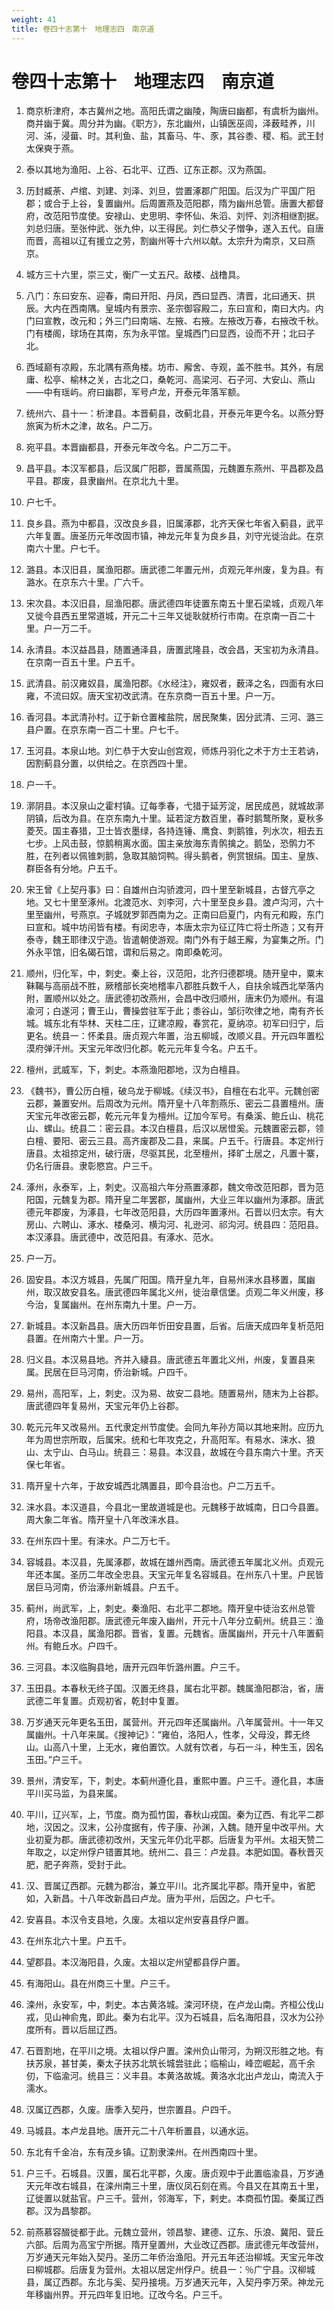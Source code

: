 ```yaml
---
weight: 41
title: 卷四十志第十　地理志四　南京道
---
```


# 卷四十志第十　地理志四　南京道

1. <span id="卷四十志第十　地理志四　南京道-1"></span>
商京析津府，本古冀州之地。高阳氏谓之幽陵，陶唐曰幽都，有虞析为幽州。商并幽于冀。周分并为幽。《职方》，东北幽州，山镇医巫闾，泽薮畦养，川河、泲，浸葘、时。其利鱼、盐，其畜马、牛、豕，其谷黍、稷、稻。武王封太保奭于燕。

2. <span id="卷四十志第十　地理志四　南京道-2"></span>
泰以其地为渔阳、上谷、石北平、辽西、辽东正郡。汉为燕国。

3. <span id="卷四十志第十　地理志四　南京道-3"></span>
历封臧荼、卢绾、刘建、刘泽、刘旦，尝置涿郡广阳国。后汉为广平国广阳郡；或合于上谷，复置幽州。后周置燕及范阳郡，隋为幽州总管。唐置大都督府，改范阳节度使。安禄山、史思明、李怀仙、朱滔、刘怦、刘济相继割据。刘总归唐。至张仲武、张九仲，以王得民。刘仁恭父子憎争，遂入五代。自唐而晋，高祖以辽有援立之劳，割幽州等十六州以献。太宗升为南京，又曰燕京。

4. <span id="卷四十志第十　地理志四　南京道-4"></span>
城方三十六里，崇三丈，衡广一丈五尺。敌楼、战橹具。

5. <span id="卷四十志第十　地理志四　南京道-5"></span>
八门：东曰安东、迎春，南曰开阳、丹凤，西曰显西、清晋，北曰通天、拱辰。大内在西南隅。皇城内有景宗、圣宗御容殿二，东曰宣和，南曰大内。内门曰宣教，改元和；外三门曰南端、左掖、右掖。左掖改万春，右掖改千秋。门有楼阁，球场在其南，东为永平馆。皇城西门曰显西，设而不开；北曰子北。

6. <span id="卷四十志第十　地理志四　南京道-6"></span>
西域巅有凉殿，东北隅有燕角楼。坊市、廨舍、寺观，盖不胜书。其外，有居庸、松亭、榆林之关，古北之口，桑乾河、高梁河、石子河、大安山、燕山——中有瑶屿。府曰幽郡，军号卢龙，开泰元年落军额。

7. <span id="卷四十志第十　地理志四　南京道-7"></span>
统州六、县十一：析津县。本晋蓟县，改蓟北县，开泰元年更今名。以燕分野旅寅为析木之津，故名。户二万。

8. <span id="卷四十志第十　地理志四　南京道-8"></span>
宛平县。本晋幽都县，开泰元年改今名。户二万二干。

9. <span id="卷四十志第十　地理志四　南京道-9"></span>
昌平县。本汉军都县，后汉属广阳郡，晋属燕国，元魏置东燕州、平昌郡及昌平县。郡废，县隶幽州。在京北九十里。

10. <span id="卷四十志第十　地理志四　南京道-10"></span>
户七千。

11. <span id="卷四十志第十　地理志四　南京道-11"></span>
良乡县。燕为中都县，汉改良乡县，旧属涿郡，北齐天保七年省入蓟县，武平六年复置。唐圣历元年改固市镇，神龙元年复为良乡县，刘守光徙治此。在京南六十里。户七千。

12. <span id="卷四十志第十　地理志四　南京道-12"></span>
潞县。本汉旧县，属渔阳郡。唐武德二年置元州，贞观元年州废，复为县。有潞水。在京东六十里。广六千。

13. <span id="卷四十志第十　地理志四　南京道-13"></span>
宋次县。本汉旧县，屈渔阳郡。唐武德四年徒置东南五十里石梁城，贞观八年又徙今县西五里常道城，开元二十三年又徙耿就桥行市南。在京南一百二十里。户一万二千。

14. <span id="卷四十志第十　地理志四　南京道-14"></span>
永清县。本汉益昌县，随置通泽县，唐置武隆县，改会昌，天宝初为永清县。在京南一百五十里。户五千。

15. <span id="卷四十志第十　地理志四　南京道-15"></span>
武清县。前汉雍奴县，属渔阳郡。《水经注》，雍奴者，薮泽之名，四面有水曰雍，不流曰奴。唐天宝初改武清。在东京商一百五十里。户一万。

16. <span id="卷四十志第十　地理志四　南京道-16"></span>
香河县。本武清孙村。辽于新仓置榷盐院，居民聚集，因分武清、三河、潞三县户置。在京东南一百二十里。户七千。

17. <span id="卷四十志第十　地理志四　南京道-17"></span>
玉河县。本泉山地。刘仁恭于大安山创宫观，师炼丹羽化之术于方士王若讷，因割蓟县分置，以供给之。在京西四十里。

18. <span id="卷四十志第十　地理志四　南京道-18"></span>
户一千。

19. <span id="卷四十志第十　地理志四　南京道-19"></span>
漷阴县。本汉泉山之霍村镇。辽每季春，弋猎于延芳淀，居民成邑，就城故漷阴镇，后改为县。在京东南九十里。延若淀方数百里，春时鹅鹜所聚，夏秋多菱芡。国主春猎，卫士皆衣墨绿，各持连锤、鹰食、刺鹅锥，列水次，相去五七步。上风击鼓，惊鹅稍离水面。国主亲放海东青鹘擒之。鹅坠，恐鹘力不胜，在列者以佩锥刺鹅，急取其脑饲鸭。得头鹅者，例赏银绢。国主、皇族、群臣各有分地。户五千。

20. <span id="卷四十志第十　地理志四　南京道-20"></span>
宋王曾《上契丹事》曰：自雄州白沟骄渡河，四十里至新城县，古督亢亭之地。又七十里至涿州。北渡范水、刘李河，六十里至良乡县。渡卢沟河，六十里至幽州，号燕京。子城就罗郭西南为之。正南曰启夏门，内有元和殿，东门曰宣和。城中坊闬皆有楼。有闵忠寺，本唐太宗为征辽阵亡将士所造；又有开泰寺，魏王耶律汉宁造。皆遣朝使游观。南门外有于越王廨，为宴集之所。门外永平馆，旧名碣石馆，谓和后易之。南即桑乾河。

21. <span id="卷四十志第十　地理志四　南京道-21"></span>
顺州，归化军，中，刺史。秦上谷，汉范阳，北齐归德郡境。随开皇中，粟末靺鞨与高丽战不胜，厥稽部长突地稽率八郡胜兵数千人，自扶余城西北举落内附，置顺州以处之。唐武德初改燕州，会昌中改归顺州，唐末仍为顺州。有温渝河；白遂河；曹王山，曹操尝驻军于此；黍谷山，邹衍吹律之地，南有齐长城。城东北有华林、天柱二庄，辽建凉殿，春赏花，夏纳凉。初军曰归宁，后更名。统县一：怀柔县。唐贞观六年置，治五柳城，改顺义县。开元四年置松漠府弹汗州。天宝元年改归化郡。乾元元年复今名。户五千。

22. <span id="卷四十志第十　地理志四　南京道-22"></span>
檀州，武威军，下，刺史。本燕渔阳郡地，汉为白檀县。

23. <span id="卷四十志第十　地理志四　南京道-23"></span>
《魏书》，曹公历白檀，破乌龙于柳城。《续汉书》，自檀在右北平。元魏创密云郡，兼置安州。后周改为元州。隋开皇十八年割燕乐、密云二县置檀州。唐天宝元年改密云郡，乾元元年复为檀州。辽加今军号。有桑溪、鲍丘山、桃花山、螺山。统县二：密云县。本汉白檀县，后汉以居憕奚。元魏置密云郡，领白檀、要阳、密云三县。高齐废郡及二县，来属。户五千。行唐县。本定州行唐县。太祖掠定州，破行唐，尽驱其民，北至檀州，择旷土居之，凡置十寨，仍名行唐县。隶彰愍宫。户三千。

24. <span id="卷四十志第十　地理志四　南京道-24"></span>
涿州，永泰军，上，刺史。汉高祖六年分燕置涿郡，魏文帝改范阳郡，晋为范阳国，元魏复为郡。隋开皇二年罢郡，属幽州，大业三年以幽州为涿郡。唐武德元年郡废，为涿县，七年改范阳县，大历四年置涿州。石晋以归太宗。有大房山、六聘山、涿水、楼桑河、横沟河、礼逊河、祁沟河。统县四：范阳县。本汉涿县。唐武德中，改范阳县。有涿水、范水。

25. <span id="卷四十志第十　地理志四　南京道-25"></span>
户一万。

26. <span id="卷四十志第十　地理志四　南京道-26"></span>
固安县。本汉方城县，先属广阳国。隋开皇九年，自易州涞水县移置，属幽州，取汉故安县名。唐武德四年属北义州，徙治章信堡。贞观二年义州废，移今治，复属幽州。在州东南九十里。户一万。

27. <span id="卷四十志第十　地理志四　南京道-27"></span>
新城县。本汉新昌县。唐大历四年忻田安县置，后省。后唐天成四年复析范阳县置。在州南六十里。户一万。

28. <span id="卷四十志第十　地理志四　南京道-28"></span>
归义县。本汉易县地。齐并入緀县。唐武德五年置北义州，州废，复置县来属。民居在巨马河南，侨治新城。户四千。

29. <span id="卷四十志第十　地理志四　南京道-29"></span>
易州，高阳军，上，刺史。汉为易、故安二县地。随置易州，随末为上谷郡。唐武德四年复易州，天宝元年仍上谷郡。

30. <span id="卷四十志第十　地理志四　南京道-30"></span>
乾元元年又改易州。五代隶定州节度使。会同九年孙方简以其地来附。应历九年为周世宗所取，后属宋。统和七年攻克之，升高阳军。有易水、涞水、狼山、太宁山、白马山。统县三：易县。本汉县，故城在今县东南六十里。齐天保七年省。

31. <span id="卷四十志第十　地理志四　南京道-31"></span>
隋开皇十六年，于故安城西北隅置县，即今县治也。户二万五千。

32. <span id="卷四十志第十　地理志四　南京道-32"></span>
涞水县。本汉道县，今县北一里故道城是也。元魏移于故城南，日口今县置。周大象二年省。隋开皇十八年改涞水县。

33. <span id="卷四十志第十　地理志四　南京道-33"></span>
在州东四十里。有涞水。户二万七千。

34. <span id="卷四十志第十　地理志四　南京道-34"></span>
容城县。本汉县，先属涿郡，故城在雄州西南。唐武德五年属北义州。贞观元年还本属。圣历二年改全忠县。天宝元年复名容城县。在州东八十里。户民皆居巨马河南，侨治涿州新城县。户五千。

35. <span id="卷四十志第十　地理志四　南京道-35"></span>
蓟州，尚武军，上，刺史。秦渔阳、右北平二郡地。隋开皇中徒治玄州总管府，场帝改渔阳郡。唐武德元年废入幽州，开元十八年分立蓟州。统县三：渔阳县。本汉县，属渔阳郡。晋省，复置。元魏省。唐属幽州，开元十八年置蓟州。有鲍丘水。户四千。

36. <span id="卷四十志第十　地理志四　南京道-36"></span>
三河县。本汉临胸县地，唐开元四年忻潞州置。户三千。

37. <span id="卷四十志第十　地理志四　南京道-37"></span>
玉田县。本春秋无终子国。汉置无终县，属右北平郡。魏属渔阳郡治，省，唐武德二年复置。贞观初省，乾封中复置。

38. <span id="卷四十志第十　地理志四　南京道-38"></span>
万岁通天元年更名玉田，属营州。开元四年还属幽州。八年属营州。十一年又属幽州。十八年来属。《搜神记》：“雍伯，洛阳人，性孝，父母没，葬无终山。山高八十里，上无水，雍伯置饮。人就有饮者，与石一斗，种生玉，因名玉田。”户三千。

39. <span id="卷四十志第十　地理志四　南京道-39"></span>
景州，清安军，下，刺史。本蓟州遵化县，重熙中置。户三千。遵化县，本唐平川买马监，为县来属。

40. <span id="卷四十志第十　地理志四　南京道-40"></span>
平川，辽兴军，上，节度。商为孤竹国，春秋山戎国。秦为辽西、有北平二郡地，汉因之。汉末，公孙度据有，传子康、孙渊，入魏。随开皇中改平州。大业初夏为郡。唐武德初改州，天宝元年仍北平郡。后唐复为平州。太祖天赞二年取之，以定州俘户错置其地。统州二、县三：卢龙县。本肥如国。春秋晋灭肥，肥子奔燕，受封于此。

41. <span id="卷四十志第十　地理志四　南京道-41"></span>
汉、晋属辽西郡。元魏为郡治，兼立平川。北齐属北平郡。隋开皇中，省肥如，入新昌。十八年改新昌曰卢龙。唐为平州，后因之。户七千。

42. <span id="卷四十志第十　地理志四　南京道-42"></span>
安喜县。本汉令支县地，久废。太祖以定州安喜县俘户置。

43. <span id="卷四十志第十　地理志四　南京道-43"></span>
在州东北六十里。户五千。

44. <span id="卷四十志第十　地理志四　南京道-44"></span>
望郡县。本汉海阳县，久废。太祖以定州望都县俘户置。

45. <span id="卷四十志第十　地理志四　南京道-45"></span>
有海阳山。县在州商三十里。户三千。

46. <span id="卷四十志第十　地理志四　南京道-46"></span>
滦州，永安军，中，刺史。本古黄洛城。滦河环绕，在卢龙山南。齐桓公伐山戎，见山神俞鬼，即此。秦为右北平。汉为石城县，后名海阳县，汉水为公孙度所有。晋以后屈辽西。

47. <span id="卷四十志第十　地理志四　南京道-47"></span>
石晋割地，在平川之境。太祖以俘户置。滦州负山带河，为朔汉形胜之地。有扶苏泉，甚甘美，秦太子扶苏北筑长城尝驻此；临榆山，峰峦崛起，高千余仞，下临渝河。统县三：义丰县。本黄洛故城。黄洛水北出卢龙山，南流入于濡水。

48. <span id="卷四十志第十　地理志四　南京道-48"></span>
汉属辽西郡，久废。唐季入契丹，世宗置县。户四千。

49. <span id="卷四十志第十　地理志四　南京道-49"></span>
马城县。本卢龙县地。唐开元二十八年析置县，以通水运。

50. <span id="卷四十志第十　地理志四　南京道-50"></span>
东北有千金冶，东有茂乡镇。辽割隶滦州。在州西南四十里。

51. <span id="卷四十志第十　地理志四　南京道-51"></span>
户三千。石城县。汉置，属石北平郡，久废。唐贞观中于此置临渝县，万岁通天元年改右城县，在滦州南三十里，唐仪凤石刻在焉。今县又在其南五十里，辽徙置以就盐官。户三千。营州，邻海军，下，剌史。本商孤竹国。秦属辽西郡。汉为昌黎郡。

52. <span id="卷四十志第十　地理志四　南京道-52"></span>
前燕慕容醊徙都于此。元魏立营州，领昌黎、建德、辽东、乐浪、冀阳、营丘六部。后周为高宝宁所据。隋开皇置州，大业改辽西郡。唐武德元年改营州，万岁通天元年始入契丹。圣历二年侨治渔阳。开元五年还治柳城。天宝元年改曰柳城郡。后唐复为营州。太祖以居定州俘户。统县一：％广宁县。汉柳城县，属辽西郡。东北与奚、契丹接境。万岁通天元年，入契丹李万荣。神龙元年移幽州界。开元四年复旧地。辽改今名。户三千。
